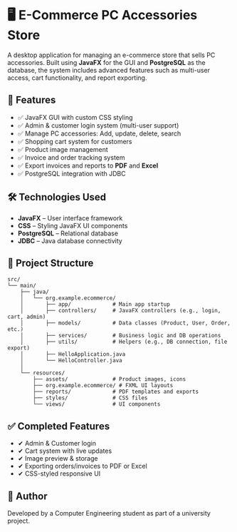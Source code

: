 
# 🖥️ E-Commerce PC Accessories Store

A desktop application for managing an e-commerce store that sells PC accessories. Built using **JavaFX** for the GUI and **PostgreSQL** as the database, the system includes advanced features such as multi-user access, cart functionality, and report exporting.



## 🚀 Features

* ✅ JavaFX GUI with custom CSS styling
* ✅ Admin & customer login system (multi-user support)
* ✅ Manage PC accessories: Add, update, delete, search
* ✅ Shopping cart system for customers
* ✅ Product image management
* ✅ Invoice and order tracking system
* ✅ Export invoices and reports to **PDF** and **Excel**
* ✅ PostgreSQL integration with JDBC



## 🛠️ Technologies Used

* **JavaFX** – User interface framework
* **CSS** – Styling JavaFX UI components
* **PostgreSQL** – Relational database
* **JDBC** – Java database connectivity



## 🧩 Project Structure

```
src/
└── main/
    ├── java/
    │   └── org.example.ecommerce/
    │       ├── app/             # Main app startup
    │       ├── controllers/     # JavaFX controllers (e.g., login, cart, admin)
    │       ├── models/          # Data classes (Product, User, Order, etc.)
    │       ├── services/        # Business logic and DB operations
    │       ├── utils/           # Helpers (e.g., DB connection, file export)
    │       ├── HelloApplication.java
    │       └── HelloController.java
    │
    └── resources/
        ├── assets/              # Product images, icons
        ├── org.example.ecommerce/ # FXML UI layouts
        ├── reports/             # PDF templates and exports
        ├── styles/              # CSS files
        └── views/               # UI components
```




## ✅ Completed Features

* ✔ Admin & Customer login
* ✔ Cart system with live updates
* ✔ Image preview & storage
* ✔ Exporting orders/invoices to PDF or Excel
* ✔ CSS-styled responsive UI



## 👤 Author

Developed by a Computer Engineering student as part of a university project.
